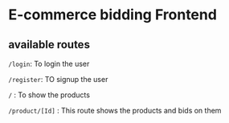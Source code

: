 # E-commerce bidding Frontend

## available routes
`/login`: To login the user

`/register`: TO signup the user

`/` : To show the products

`/product/[Id]` : This route shows the products and bids on them